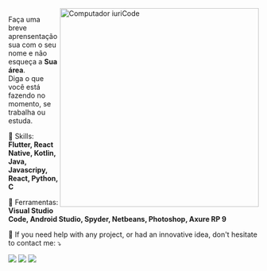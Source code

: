 <img src="https://raw.githubusercontent.com/MicaelliMedeiros/micaellimedeiros/master/image/computer-illustration.png" min-width="400px" max-width="400px" width="400px" align="right" alt="Computador iuriCode">

<p align="left"> 
  Faça uma breve aprensentação sua com o seu nome e não esqueça a <strong>Sua área</strong>.<br>
  Diga o que você está fazendo no momento, se trabalha ou estuda.
</p>

<p align="left">
  🦄 Skills: <strong>Flutter, React Native, Kotlin, Java, Javascripy, React, Python, C </strong>
</p>

<p align="left">
  💼 Ferramentas: <strong>Visual Studio Code, Android Studio, Spyder, Netbeans, Photoshop, Axure RP 9</strong>
</p>

<p align="left">
  💌 If you need help with any project, or had an innovative idea, don't hesitate to contact me: ⤵️
</p>

<p align="left">
  
  <a href="#" alt="Linkedin">
  <img src="https://img.shields.io/badge/-Linkedin-0e76a8?style=flat-square&logo=Linkedin&logoColor=white&link=https://www.linkedin.com/in/pedro-elias-figueredo-30b889172/" /></a>
 
  <a href="#" alt="Facebook">
  <img src="https://img.shields.io/badge/-Facebook-3b5998?style=flat-square&labelColor=3b5998&logo=facebook&logoColor=white&link=https://www.facebook.com/pedro.elias.351104/"/></a>

  <a href="#" alt="Instagram">
  <img src="https://img.shields.io/badge/-Instagram-DF0174?style=flat-square&labelColor=DF0174&logo=instagram&logoColor=white&link=https://www.instagram.com/pedro_sousa_figueredo/"/></a>
</p>  
